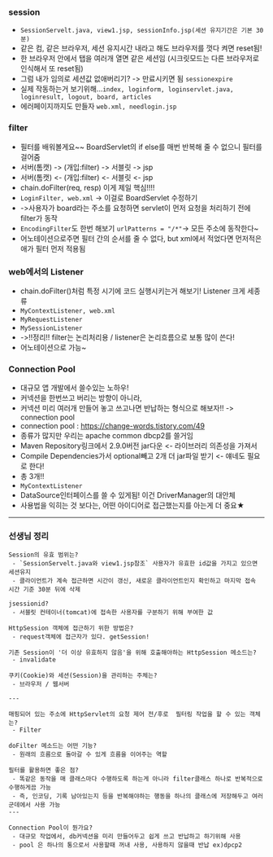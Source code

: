 ### session
- `SessionServelt.java, view1.jsp, sessionInfo.jsp(세션 유지기간은 기본 30분)`
- 같은 컴, 같은 브라우저, 세션 유지시간 내라고 해도 브라우저를 껏다 켜면 reset됨! 
- 한 브라우저 안에서 탭을 여러개 열면 같은 세션임 (시크릿모드는 다른 브라우저로 인식해서 또 reset됨)
- 그럼 내가 임의로 세션값 없애버리기? -> 만료시키면 됨 `sessionexpire`
- 실제 작동하는거 보기위해...`index, loginform, loginservlet.java, loginresult, logout, board, articles`
- 에러페이지까지도 만들자 `web.xml, needlogin.jsp`

### filter
- 필터를 배워볼게요~~ BoardServlet의 if else를 매번 반복해 줄 수 없으니 필터를 걸어줌
- 서버(톰캣) -> (개입:filter) -> 서블릿 -> jsp
- 서버(톰캣) <- (개입:filter) <- 서블릿 <- jsp
- chain.doFilter(req, resp) 이게 제일 핵심!!!!
- `LoginFilter, web.xml` -> 이걸로 BoardServlet 수정하기
- ->사용자가 board라는 주소를 요청하면 servlet이 먼저 요청을 처리하기 전에 filter가 동작 
- `EncodingFilter`도 한번 해보기  `urlPatterns = "/*"`-> 모든 주소에 동작한다~
- 어노테이션으로주면 필터 간의 순서를 줄 수 없다, but xml에서 적었다면 먼저적은애가 필터 먼저 적용됨

### web에서의 Listener
- chain.doFilter()처럼 특정 시기에 코드 실행시키는거 해보기! Listener 크게 세종류
- `MyContextListener, web.xml`
- `MyRequestListener`
- `MySessionListener`
- ->!!정리!! filter는 논리처리용 / listener은 논리흐름으로 보통 많이 쓴다!
- 어노테이션으로 가능~

### Connection Pool
- 대규모 앱 개발에서 쓸수있는 노하우!
- 커넥션을 한번쓰고 버리는 방향이 아니라,
- 커넥션 미리 여러개 만들어 놓고 쓰고나면 반납하는 형식으로 해보자!! -> connection pool
- connection pool : https://change-words.tistory.com/49
- 종류가 많지만 우리는 apache common dbcp2를 쓸거임
- Maven Repository링크에서 2.9.0버전 jar다운 <- 라이브러리 의존성을 가져서
- Compile Dependencies가서 optional빼고 2개 더 jar파일 받기 <- 얘네도 필요로 한다!
- 총 3개!!
- `MyContextListener`
- DataSource인터페이스를 쓸 수 있게됨! 이건 DriverManager의 대안체
- 사용법을 익히는 것 보다는, 어떤 아이디어로 접근했는지를 아는게 더 중요★
----
### 선생님 정리
	Session의 유효 범위는? 
	 - `SessionServelt.java와 view1.jsp참조` 사용자가 유효한 id값을 가지고 있으면 세션유지
	 - 클라이언트가 계속 접근하면 시간이 갱신, 새로운 클라이언트인지 확인하고 마지막 접속 시간 기준 30분 뒤에 삭제
	
	jsessionid?
	 - 서블릿 컨테이너(tomcat)에 접속한 사용자를 구분하기 위해 부여한 값

	HttpSession 객체에 접근하기 위한 방법은?
	 - request객체에 접근자가 있다. getSession!

	기존 Session이 '더 이상 유효하지 않음'을 위해 호출해야하는 HttpSession 메소드는?
	 - invalidate

	쿠키(Cookie)와 세션(Session)을 관리하는 주체는?
	 - 브라우저 / 웹서버 
	
	---
	
	매핑되어 있는 주소에 HttpServlet의 요청 제어 전/후로  필터링 작업을 할 수 있는 객체는?
	 - Filter
	
	doFilter 메소드는 어떤 기능?
	 - 원래의 흐름으로 돌아갈 수 있게 흐름을 이어주는 역할
	
	필터를 활용하면 좋은 점?
	 - 똑같은 동작을 매 클래스마다 수행하도록 하는게 아니라 filter클래스 하나로 반복적으로 수행하게끔 가능
	 - 즉, 인코딩, 기록 남아있는지 등을 반복해야하는 행동을 하나의 클래스에 저장해두고 여러 군데에서 사용 가능
	---
	
	Connection Pool이 뭔가요?
	 - 대규모 작업에서, db커넥션을 미리 만들어두고 쉽게 쓰고 반납하고 하기위해 사용
	 - pool 은 하나의 통으로서 사용할때 꺼내 사용, 사용하지 않을때 반납 ex)dpcp2
